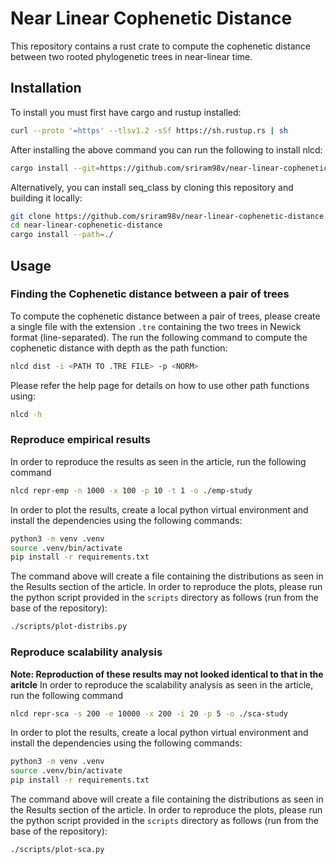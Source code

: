 # Near Linear Cophenetic Distance
This repository contains a rust crate to compute the cophenetic distance between two rooted phylogenetic trees in near-linear time.

## Installation

To install you must first have cargo and rustup installed:
```bash
curl --proto '=https' --tlsv1.2 -sSf https://sh.rustup.rs | sh
```

After installing the above command you can run the following to install nlcd:
```bash
cargo install --git=https://github.com/sriram98v/near-linear-cophenetic-distance
```

Alternatively, you can install seq_class by cloning this repository and building it locally:
```bash
git clone https://github.com/sriram98v/near-linear-cophenetic-distance
cd near-linear-cophenetic-distance
cargo install --path=./
```

## Usage
### Finding the Cophenetic distance between a pair of trees
To compute the cophenetic distance between a pair of trees, please create a single file with the extension ```.tre``` containing the two trees in Newick format (line-separated). The run the following command to compute the cophenetic distance with depth as the path function:
```bash
nlcd dist -i <PATH TO .TRE FILE> -p <NORM>
```

Please refer the help page for details on how to use other path functions using:
```bash
nlcd -h
```

### Reproduce empirical results
In order to reproduce the results as seen in the article, run the following command
```bash
nlcd repr-emp -n 1000 -x 100 -p 10 -t 1 -o ./emp-study
```

In order to plot the results, create a local python virtual environment and install the dependencies using the following commands:
```bash
python3 -m venv .venv
source .venv/bin/activate
pip install -r requirements.txt
```

The command above will create a file containing the distributions as seen in the Results section of the article. In order to reproduce the plots, please run the python script provided in the ```scripts``` directory as follows (run from the base of the repository):
```bash
./scripts/plot-distribs.py
```

### Reproduce scalability analysis
**Note: Reproduction of these results may not looked identical to that in the aritcle**
In order to reproduce the scalability analysis as seen in the article, run the following command
```bash
nlcd repr-sca -s 200 -e 10000 -x 200 -i 20 -p 5 -o ./sca-study
```

In order to plot the results, create a local python virtual environment and install the dependencies using the following commands:
```bash
python3 -m venv .venv
source .venv/bin/activate
pip install -r requirements.txt
```

The command above will create a file containing the distributions as seen in the Results section of the article. In order to reproduce the plots, please run the python script provided in the ```scripts``` directory as follows (run from the base of the repository):
```bash
./scripts/plot-sca.py
```